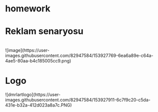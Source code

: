 # homework
<h1>Reklam senaryosu</h1> <br>
![image](https://user-images.githubusercontent.com/82947584/153927769-6ea6a89e-c64a-4ae5-80aa-b4c185005cc9.png) <br>
<h1>Logo</h1>
![dmrlartlogo](https://user-images.githubusercontent.com/82947584/153927911-6c7f9c20-c5da-431e-b32a-412d023a8a7c.PNG)


